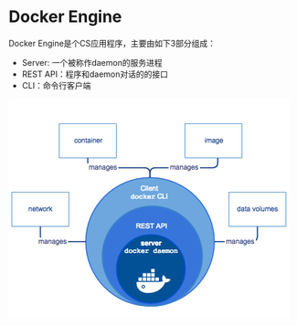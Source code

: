 # Docker Engine

Docker Engine是个CS应用程序，主要由如下3部分组成：

* Server: 一个被称作daemon的服务进程
* REST API：程序和daemon对话的的接口
* CLI：命令行客户端

![](../_images/engine-components-flow.png)
